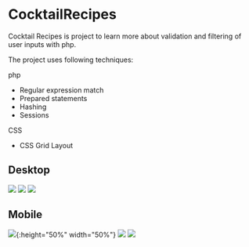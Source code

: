 # CocktailRecipes
Cocktail Recipes is project to learn more about validation and filtering of user inputs with php.

The project uses following techniques:

php
* Regular expression match
* Prepared statements
* Hashing 
* Sessions

CSS
* CSS Grid Layout



## Desktop

![](Cocktail_Recipes/Application_Shots/sign_up_desktop.png)
![](Cocktail_Recipes/Application_Shots/login_desktop.png)
![](Cocktail_Recipes/Application_Shots/content_desktop.png)

## Mobile

![](Cocktail_Recipes/Application_Shots/sign_up_mobile.png){:height="50%" width="50%"}
![](Cocktail_Recipes/Application_Shots/login_mobile.png)
![](Cocktail_Recipes/Application_Shots/content_mobile.png)

